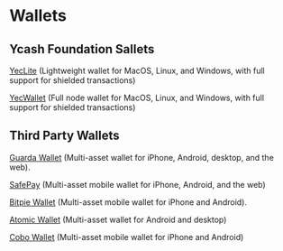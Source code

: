 # Wallets

## Ycash Foundation Sallets

[YecLite](/download#YecLite) (Lightweight wallet for MacOS, Linux, and Windows, with
  full support for shielded transactions)

[YecWallet](/download#YecWallet) (Full node wallet for MacOS, Linux, and Windows,
  with full support for shielded transactions)

## Third Party Wallets

[Guarda Wallet](https://guarda.com) (Multi-asset wallet for iPhone, Android, desktop, and the web).

[SafePay](https://safepay.safecoin.org/) (Multi-asset mobile wallet for iPhone, Android, and the web)

[Bitpie Wallet](https://bitpie.com/) (Multi-asset mobile wallet for iPhone
and Android).

[Atomic Wallet](https://atomicwallet.io/) (Multi-asset wallet for Android and desktop)

[Cobo Wallet](https://cobo.com/) (Multi-asset mobile wallet for iPhone and Android)
